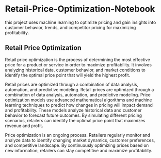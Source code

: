 # Retail-Price-Optimization-Notebook
this project uses machine learning to optimize pricing and gain insights into customer behavior, trends, and competitor pricing for maximizing profitability.
## Retail Price Optimization
Retail price optimization is the process of determining the most effective price for a product or service in order to maximize profitability. It involves analyzing historical data, customer behavior, and market conditions to identify the optimal price point that will yield the highest profit.

Retail prices are optimized through a combination of data analysis, automation, and predictive modeling. Retail prices are optimized through a combination of data analysis, automation, and predictive modeling. Price optimization models use advanced mathematical algorithms and machine learning techniques to predict how changes in pricing will impact demand and profitability. These models analyze historical data and customer behavior to forecast future outcomes. By simulating different pricing scenarios, retailers can identify the optimal price point that maximizes revenue and profit.

Price optimization is an ongoing process. Retailers regularly monitor and analyze data to identify changing market dynamics, customer preferences, and competitive landscape. By continuously optimizing prices based on new information, retailers can stay competitive and maximize profitability.
